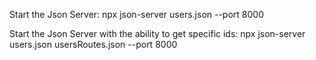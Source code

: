 Start the Json Server:
npx json-server users.json --port 8000

Start the Json Server with the ability to get specific ids:
npx json-server users.json usersRoutes.json --port 8000

